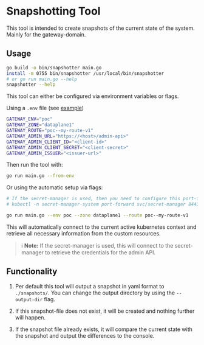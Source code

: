 <!--
Copyright 2025 Deutsche Telekom IT GmbH

SPDX-License-Identifier: Apache-2.0
-->

# Snapshotting Tool

This tool is intended to create snapshots of the current state of the system. Mainly for the gateway-domain.

## Usage

```bash
go build -o bin/snapshotter main.go
install -m 0755 bin/snapshotter /usr/local/bin/snapshotter
# or go run main.go --help
snapshotter --help
```

This tool can either be configured via environment variables or flags.

Using a `.env` file (see [example](.env.example))
```bash
GATEWAY_ENV="poc"
GATEWAY_ZONE="dataplane1"
GATEWAY_ROUTE="poc--my-route-v1"
GATEWAY_ADMIN_URL="https://<host>/admin-api>"
GATEWAY_ADMIN_CLIENT_ID="<client-id>"
GATEWAY_ADMIN_CLIENT_SECRET="<client-secret>"
GATEWAY_ADMIN_ISSUER="<issuer-url>"
```
Then run the tool with:
```bash
go run main.go --from-env
```

Or using the automatic setup via flags:
```bash
# If the secret-manager is used, then you need to configure this port-forwarding:
# kubectl -n secret-manager-system port-forward svc/secret-manager 8443:443

go run main.go --env poc --zone dataplane1 --route poc--my-route-v1
```

This will automatically connect to the current active kubernetes context and retrieve all
necessary information from the custom resources.

> ℹ️ **Note:** If the secret-manager is used, this will connect to the secret-manager to retrieve the credentials for the admin API.

## Functionality

1. Per default this tool will output a snapshot in yaml format to `./snapshots/`. You can change the output directory by using the `--output-dir` flag.

2. If this snapshot-file does not exist, it will be created and nothing further will happen.

3. If the snapshot file already exists, it will compare the current state with the snapshot and output the differences to the console.